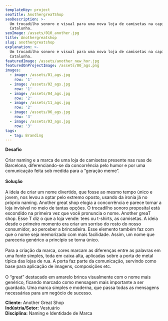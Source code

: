 ```yaml
---
templateKey: project
seoTitle: AnothergreaTShop
seoDescription: >-
  Um trocadilho sonoro e visual para uma nova loja de camisetas na capital da
  Catalunha.
seoImage: /assets/010_another.jpg
title: Anothergreatshop
slug: anothergreatshop
explanation: >-
  Um trocadilho sonoro e visual para uma nova loja de camisetas na capital da
  Catalunha.
featuredImage: /assets/another_new_hor.jpg
featuredOnProjectImage: /assets/00_ags.png
images:
  - image: /assets/01_ags.jpg
    row: '1'
  - image: /assets/02_ags.jpg
    row: '1'
  - image: /assets/04_ags.jpg
    row: '2'
  - image: /assets/11_ags.jpg
    row: '2'
  - image: /assets/06_ags.jpg
    row: '3'
  - image: /assets/03_ags.jpg
    row: '3'
tags:
  - tag: Branding
---
```

**Desafio**
<br><br>
Criar naming e a marca de uma loja de camisetas presente nas ruas de Barcelona, diferenciando-se da concorrência pelo humor e por uma comunicação feita sob medida para a “geração meme”.
<br><br>
**Solução**
<br><br>
A ideia de criar um nome divertido, que fosse ao mesmo tempo único e jovem, nos levou a optar pelo extremo oposto, usando da ironia já no próprio naming. Another great shop elogia a concorrência e parece tornar a loja invisível no meio de tantas opções. O trocadilho sonoro proposital está escondido na primeira vez que você pronuncia o nome. Another greaT shop. Esse T diz o que a loja vende: tees ou t-shirts, as camisetas. A ideia desde o primeiro momento era criar um sorriso do rosto do nosso consumidor, ao perceber a brincadeira. Esse elemento também faz com que o nome seja memorizado com mais facilidade. Assim, um nome que pareceria genérico a princípio se torna único.
<br><br>
Para a criação da marca, cores marcam as diferenças entre as palavras em uma fonte simples, toda em caixa alta, aplicadas sobre a porta de metal típica das lojas de rua. A porta faz parte da comunicação, servindo como base para aplicação de imagens, composições etc.
<br><br>
O “great” destacado em amarelo brinca visualmente com o nome mais genérico, ficando marcado como mensagem mais importante a ser guardada. Uma marca simples e moderna, que passa todas as mensagens necessárias para um negócio de sucesso.

**Cliente:** Another Great Shop
<br>
**Indústria/Setor:** Vestuário
<br>
**Disciplina:** Naming e Identidade de Marca
<br><br><br><br>
